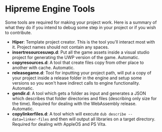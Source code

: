 # Hipreme Engine Tools

Some tools are required for making your project work. Here is a summary of what they do if you intend to debug some step in your project or if you wish to contribute.

* **Hiper**: Template project creator. This is the tool you'll interact most with it. Project names should not contain any spaces.
* **insertresourcesuwp.d**: Put all the game assets inside a visual studio project for generating the UWP version of the game. Automatic.
* **copyresources.d**: A tool that create files copy from other place to another with cache. Automatic.
* **releasegame.d**: Tool for inputting your project path, will put a copy of your project inside a release folder in the engine and setup some versions so you won't have indirect calls to engine functionality. Automatic.
* **gendir.d**: A tool which gets a folder as input and generates a JSON which describes that folder directories and files (describing only size for the time). Required for dealing with the WebAssembly release. Automatic.
* **copylinkerfiles.d**: A tool which will execute `dub describe --data=linker-files` and then will output all libraries on a target directory. Required for dealing with AppleOS and PS Vita.
